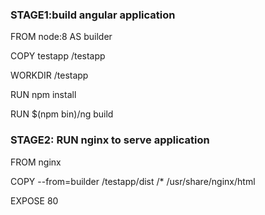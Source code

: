 ### STAGE1:build angular application ###
FROM node:8 AS builder

COPY testapp /testapp

WORKDIR  /testapp

RUN npm install

RUN $(npm bin)/ng build

### STAGE2: RUN nginx to serve application ###
FROM nginx

COPY --from=builder /testapp/dist /* /usr/share/nginx/html

EXPOSE 80
